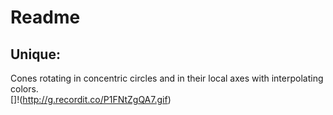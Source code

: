 # Readme

## Unique: 
Cones rotating in concentric circles and in their local axes with interpolating colors. <br>
[]!(http://g.recordit.co/P1FNtZgQA7.gif)


